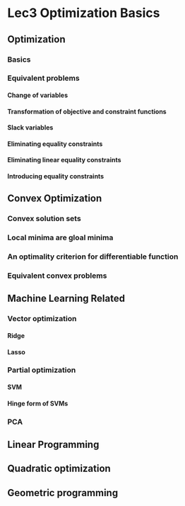# Lec3 Optimization Basics

## Optimization

### Basics

### Equivalent problems

#### Change of variables

#### Transformation of objective and constraint functions

#### Slack variables

#### Eliminating equality constraints

#### Eliminating linear equality constraints

#### Introducing equality constraints

## Convex Optimization

### Convex solution sets

### Local minima are gloal minima 

### An optimality criterion for differentiable function

### Equivalent convex problems

## Machine Learning Related

### Vector optimization

#### Ridge

#### Lasso

### Partial optimization

#### SVM

#### Hinge form of SVMs

### PCA

## Linear Programming

## Quadratic  optimization

## Geometric programming







### 


